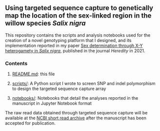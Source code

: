 ## Using targeted sequence capture to genetically map the location of the sex-linked region in the willow species *Salix nigra*

This repository contains the scripts and analysis notebooks used for the
creation of a novel genotyping platform that I designed, and its
implementation reported in my paper
[Sex determination through X-Y heterogamety in *Salix nigra*](https://doi.org/10.1038/s41437-020-00397-3), published in the journal *Heredity* in 2021.

### Contents

1. [README.md](https://github.com/BrianSanderson/salix-nigra-slr/blob/master/README.md): this file

2. [scripts/](https://github.com/BrianSanderson/salix-nigra-slr/blob/master/scripts/): A Python script I wrote to screen SNP and indel polymorphism to design the targeted sequence capture array

3. [notebooks/](https://github.com/BrianSanderson/salix-nigra-slr/blob/master/notebooks/): Notebooks that detail the analyses reported in the manuscript in Jupyter Notebook format

The raw read data obtained through targeted sequence capture will be available at the [NCBI short read archive](https://www.ncbi.nlm.nih.gov/sra/PRJNA614933) after the manuscript has been accepted for publication.
